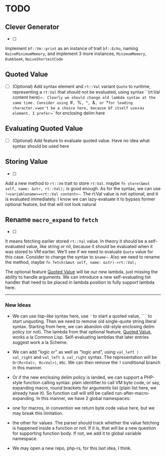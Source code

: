 # TODO

Clever Generator
--
- [ ]
Implement `bf::Vm::print` as an instance of trait `bf::Echo`,
naming `NaiveMinimumMemory`, and implement 3 more instances,
`MinimumMemory`, `DumbSeek`, `NaiveShortestCode`

Quoted Value
--
- [ ] (Optional)
Add syntax element and `rt::Val` variant `Quote` to runtime,
representing a `rt:Val` that should not be evaluated,
using syntax ``(rt:Val content here)~`.
Clearly we should change old lambda syntax at the same time.
Consider using `#`, `%`, `^`, `&`, or `*` for leading character.
`+` won't be a choice here, because bf itself use `+` as element.
I prefer `~` for enclosing delim here

Evaluating Quoted Value
--
- [ ] (Optional)
Add feature to evaluate quoted value.
Have no idea what syntax should be used here

Storing Value
--
- [ ]
Add a new method to `rt::Vm` trait to store `rt:Val`.
maybe `fn store(&mut self, name: &str, rt::Val);` is good enough.
As for the syntax, we can use `!<variablename>=<rt::Val content>~`.
The rt:Val value is not optional, and it is evaluated immediately.
I know we can lazy-evaluate it to bypass former optional feature,
but that will not look natural

Rename `macro_expand` to `fetch`
--
- [ ]
It means fetching earlier stored `rt::Val` value.
In theory it should be a self-evaluated value, like string or nil,
because it should be evaluated when it was stored to VM earlier.
We'll see if we need to evaluate `Quote` value for this case.
Consider to change the syntax to `$name~`.
Also we need to rename the method, maybe
`fn fetch(&mut self, name: &str)->rt::Val;`


The optional feature [Quoted Value](#quoted-value) will be our new lambda,
just missing the ability to handle arguments.
We can introduce a new self-evaluating list handler that need to be placed in
lambda position to fully support lambda here.


----------------------
### New Ideas

- We can use lisp-like syntax here, use `'` to start a quoted value, `` ` to
start unquoting.
Then we need to remove old single-quote string literal syntax.
Starting from here, we can abandon old-style enclosing delim policy (or not).
The lambda from that optional feature, [Quoted Value](#quoted-value), works
a la Common Lisp.
Self-evaluating lambdas that later entries suggest work a la Scheme.

- We can add "logic or" as well as "logic and",
using `val_left | val_right` and `val_left & val_right` syntax.
The representation will be `Or(Rc<Val>, Rc<Val>)`, etc.
We can then remove the `?` conditional branch in this manner.

- Or if the new enclosing delim policy is landed, we can support a PHP-style
function calling syntax: plain identifier to call VM byte code, or say,
expanding macro, round brackets for arguments list (plain list here, we already
have it). So function call will still be called run-after-macro-expanding.
In this manner, we have 2 global namespaces:
 * one for macros, in convention we return byte code value here, but we may
 break this limitation.

 * the other for values. The parser should track whether the value fetching
 is happened inside a function or not. If it is, that will be a new question
 for supporting function body. If not, we add it to global variable namespace.
- We may open a new repo, php-rs, for this last idea, I think.

